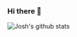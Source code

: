 ### Hi there 👋

![Josh's github stats](https://github-readme-stats.vercel.app/api?username=JAhimaz&count_private=true&show_icons=true&theme=tokyonight)

<!--
**JAhimaz/JAhimaz** is a ✨ _special_ ✨ repository because its `README.md` (this file) appears on your GitHub profile.

Here are some ideas to get you started:

- 🔭 I’m currently working on ...
- 🌱 I’m currently learning ...
- 👯 I’m looking to collaborate on ...
- 🤔 I’m looking for help with ...
- 💬 Ask me about ...
- 📫 How to reach me: ...
- 😄 Pronouns: ...
- ⚡ Fun fact: ...
-->
